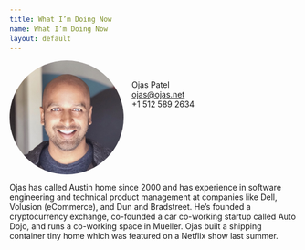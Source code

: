 ```yaml
---
title: What I’m Doing Now
name: What I’m Doing Now
layout: default
---
```


<img src="images/ojas-headshot-2017-cropped-sm.jpg" style="width:200px; height:200px; margin:0 1em 0 0; border-radius: 50%; float:left">

<br><br>
Ojas Patel<br>
<ojas@ojas.net><br>
+1 512 589 2634<br>
<br clear='both'>

Ojas has called Austin home since 2000 and has experience in software engineering and technical product management at companies like Dell, Volusion (eCommerce), and Dun and Bradstreet. He’s founded a cryptocurrency exchange, co-founded a car co-working startup called Auto Dojo, and runs a co-working space in Mueller. Ojas built a shipping container tiny home which was featured on a Netflix show last summer.
